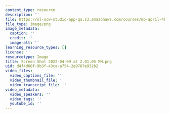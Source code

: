 ```yaml
---
content_type: resource
description: ''
file: https://ol-ocw-studio-app-qa.s3.amazonaws.com/courses/mb-april-4b/screen-shot-2022-04-09-at-20105-pm.png
file_type: image/png
image_metadata:
  caption: ''
  credit: ''
  image-alt: ''
learning_resource_types: []
license: ''
resourcetype: Image
title: Screen Shot 2022-04-09 at 2.01.05 PM.png
uid: d4f4d60f-9b3f-43ca-a754-2e9787e932b2
video_files:
  video_captions_file: ''
  video_thumbnail_file: ''
  video_transcript_file: ''
video_metadata:
  video_speakers: ''
  video_tags: ''
  youtube_id: ''
---
```

